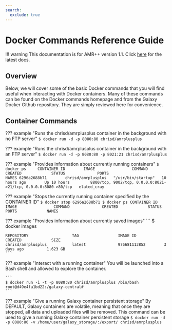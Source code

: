 ```yaml
---
search:
  exclude: true
---
```


# Docker Commands Reference Guide

!!! warning
    This documentation is for AMR++ version 1.1. Click [here](../../latest/gettingstarted.md) for the latest docs.

## Overview
Below, we will cover some of the basic Docker commands that you will find useful when interacting with Docker containers. Many of these commands can be found on the Docker commands homepage and from the Galaxy Docker Github repository. They are simply reviewed here for convenience.

## Container Commands

??? example "Runs the chrisd/amrplusplus container in the background with no FTP server"
    ```
    $ docker run -d -p 8080:80 chrisd/amrplusplus
    ```

??? example "Runs the chrisd/amrplusplus container in the background with an FTP server"
    ```
    $ docker run -d -p 8080:80 -p 8021:21 chrisd/amrplusplus
    ```

??? example "Provides information about currently running containers"
    ```
    $ docker ps    
    CONTAINER ID        IMAGE                COMMAND              CREATED             STATUS              PORTS                                                            NAMES
    6296a2688b71        chrisd/amrplusplus   "/usr/bin/startup"   10 hours ago        Up 10 hours         8800/tcp, 9002/tcp, 0.0.0.0:8021->21/tcp, 0.0.0.0:8080->80/tcp   elated_cray
    ```

??? example "Stops the currently running container specified by the CONTAINER ID"
    ```
    $ docker stop 6296a2688b71
    $ docker ps
    CONTAINER ID        IMAGE                COMMAND              CREATED             STATUS              PORTS             NAMES
    ```

??? example "Provides information about currently saved images"
    ```
    $ docker images

    REPOSITORY                   TAG                 IMAGE ID            CREATED             SIZE
    chrisd/amrplusplus           latest              976681113852        3 days ago          1.623 GB
    ```

??? example "Interact with a running container"
    You will be launched into a Bash shell and allowed to explore the container.

    ```
    $ docker run -i -t -p 8080:80 chrisd/amrplusplus /bin/bash
    root@d49e4fa1bd22:/galaxy-central#
    ```

??? example "Give a running Galaxy container persistent storage"
    By DEFAULT, Galaxy containers are volatile, meaning that once they are stopped, all data and uploaded files will be removed. This command can be used to give a running Galaxy container persistent storage
    ```
    $ docker run -d -p 8080:80 -v /home/user/galaxy_storage/:/export/ chrisd/amrplusplus
    ```